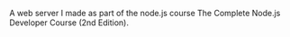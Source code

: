 A web server I made as part of the node.js course The Complete Node.js Developer Course (2nd Edition).